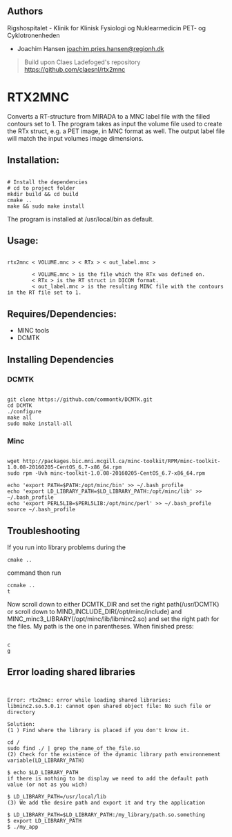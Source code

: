 ## Authors
Rigshospitalet - Klinik for Klinisk Fysiologi og Nuklearmedicin PET- og Cyklotronenheden 
  - Joachim Hansen <joachim.pries.hansen@regionh.dk>
  
> Build upon Claes Ladefoged's repository https://github.com/claesnl/rtx2mnc

# RTX2MNC  

Converts a RT-structure from MIRADA to a MNC label file with the filled contours set to 1. 
The program takes as input the volume file used to create the RTx struct, e.g. a PET image, in MNC format as well. The output label file will match the input volumes image dimensions.

## Installation:
<pre><code>
# Install the dependencies
# cd to project folder
mkdir build && cd build
cmake ..
make && sudo make install
</code></pre>
The program is installed at /usr/local/bin as default.

## Usage:
<pre><code>
rtx2mnc < VOLUME.mnc > < RTx > < out_label.mnc >
      	
      	< VOLUME.mnc > is the file which the RTx was defined on.
      	< RTx > is the RT struct in DICOM format.
      	< out_label.mnc > is the resulting MINC file with the contours in the RT file set to 1.
</code></pre>

## Requires/Dependencies:
 - MINC tools
 - DCMTK

## Installing Dependencies
### DCMTK
<pre><code>
git clone https://github.com/commontk/DCMTK.git
cd DCMTK
./configure
make all
sudo make install-all
</code></pre>
### Minc
<pre><code>
wget http://packages.bic.mni.mcgill.ca/minc-toolkit/RPM/minc-toolkit-1.0.08-20160205-CentOS_6.7-x86_64.rpm
sudo rpm -Uvh minc-toolkit-1.0.08-20160205-CentOS_6.7-x86_64.rpm

echo 'export PATH=$PATH:/opt/minc/bin' >> ~/.bash_profile
echo 'export LD_LIBRARY_PATH=$LD_LIBRARY_PATH:/opt/minc/lib' >> ~/.bash_profile
echo 'export PERL5LIB=$PERL5LIB:/opt/minc/perl' >> ~/.bash_profile
source ~/.bash_profile
</code></pre>
## Troubleshooting
If you run into library problems during the 
<pre><code>cmake ..</code></pre> 
command then run 
<pre><code>ccmake ..
t</code></pre> 
Now scroll down to either DCMTK_DIR and set the right path(/usr/DCMTK) or scroll down to MIND_INCLUDE_DIR(/opt/minc/include) and  MINC_minc3_LIBRARY(/opt/minc/lib/libminc2.so) and set the right path for the files. My path is the one in parentheses.
When finished press:
<pre><code>
c
g
</code></pre>
## Error loading shared libraries

<pre><code>

Error: rtx2mnc: error while loading shared libraries: libminc2.so.5.0.1: cannot open shared object file: No such file or directory

Solution:
(1 ) Find where the library is placed if you don't know it.

cd /
sudo find ./ | grep the_name_of_the_file.so
(2) Check for the existence of the dynamic library path environnement variable(LD_LIBRARY_PATH)

$ echo $LD_LIBRARY_PATH
if there is nothing to be display we need to add the default path value (or not as you wich)

$ LD_LIBRARY_PATH=/usr/local/lib
(3) We add the desire path and export it and try the application

$ LD_LIBRARY_PATH=$LD_LIBRARY_PATH:/my_library/path.so.something
$ export LD_LIBRARY_PATH
$ ./my_app
</code></pre>
